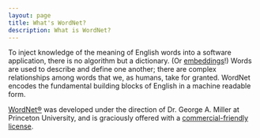```yaml
---
layout: page
title: What's WordNet?
description: What is WordNet?
---
```


To inject knowledge of the meaning of English words into a software application, there is no algorithm but a dictionary. (Or [embeddings](https://arxiv.org/abs/1810.04805)!) Words are used to describe and define one another; there are complex relationships among words that we, as humans, take for granted. WordNet encodes the fundamental building blocks of English in a machine readable form.

[WordNet®](https://wordnet.princeton.edu/) was developed under the direction of Dr. George A. Miller at Princeton University, and is graciously offered with a [commercial-friendly license](https://wordnet.princeton.edu/license-and-commercial-use).
